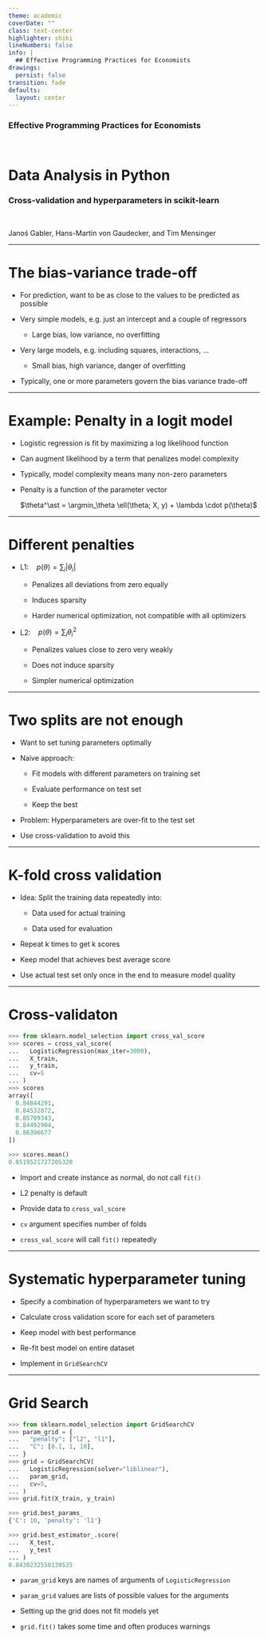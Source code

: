 ```yaml
---
theme: academic
coverDate: ""
class: text-center
highlighter: shiki
lineNumbers: false
info: |
  ## Effective Programming Practices for Economists
drawings:
  persist: false
transition: fade
defaults:
  layout: center
---
```


### Effective Programming Practices for Economists

<br/>

# Data Analysis in Python

### Cross-validation and hyperparameters in scikit-learn

<br/>

Janoś Gabler, Hans-Martin von Gaudecker, and Tim Mensinger

---

# The bias-variance trade-off

- For prediction, want to be as close to the values to be predicted as possible

- Very simple models, e.g. just an intercept and a couple of regressors

  - Large bias, low variance, no overfitting

- Very large models, e.g. including squares, interactions, ...

  - Small bias, high variance, danger of overfitting

- Typically, one or more parameters govern the bias variance trade-off

---

# Example: Penalty in a logit model

- Logistic regression is fit by maximizing a log likelihood function

- Can augment likelihood by a term that penalizes model complexity

- Typically, model complexity means many non-zero parameters

- Penalty is a function of the parameter vector

  $\theta^\ast = \argmin_\theta \ell(\theta; X, y) + \lambda \cdot p(\theta)$

---

# Different penalties

- L1: &nbsp;&nbsp; $p(\theta) = \sum_i |\theta_i|$

  - Penalizes all deviations from zero equally

  - Induces sparsity

  - Harder numerical optimization, not compatible with all optimizers

- L2: &nbsp;&nbsp; $p(\theta) = \sum_i \theta_i^2$

  - Penalizes values close to zero very weakly

  - Does not induce sparsity

  - Simpler numerical optimization

---

# Two splits are not enough

- Want to set tuning parameters optimally

- Naive approach:

  - Fit models with different parameters on training set

  - Evaluate performance on test set

  - Keep the best

- Problem: Hyperparameters are over-fit to the test set

- Use cross-validation to avoid this

---

# K-fold cross validation

- Idea: Split the training data repeatedly into:

  - Data used for actual training

  - Data used for evaluation

- Repeat k times to get k scores

- Keep model that achieves best average score

- Use actual test set only once in the end to measure model quality

---

# Cross-validaton

<div class="grid grid-cols-[52%_48%] gap-4">

<div>

```python
>>> from sklearn.model_selection import cross_val_score
>>> scores = cross_val_score(
...   LogisticRegression(max_iter=3000),
...   X_train,
...   y_train,
...   cv=5
... )
>>> scores
array([
  0.84844291,
  0.84532872,
  0.85709343,
  0.84492904,
  0.86396677
])
```

```python
>>> scores.mean()
0.8519521727205328
```

</div>
<div>

- Import and create instance as normal, do not call `fit()`

- L2 penalty is default

- Provide data to `cross_val_score`

- `cv` argument specifies number of folds

- `cross_val_score` will call `fit()` repeatedly

</div>
</div>

---

# Systematic hyperparameter tuning

- Specify a combination of hyperparameters we want to try

- Calculate cross validation score for each set of parameters

- Keep model with best performance

- Re-fit best model on entire dataset

- Implement in `GridSearchCV`

---

# Grid Search

<div class="grid grid-cols-[50%_50%] gap-3">
<div>

```python
>>> from sklearn.model_selection import GridSearchCV
>>> param_grid = {
...   "penalty": ["l2", "l1"],
...   "C": [0.1, 1, 10],
... }
>>> grid = GridSearchCV(
...   LogisticRegression(solver="liblinear"),
...   param_grid,
...   cv=5,
... )
>>> grid.fit(X_train, y_train)
```

```python
>>> grid.best_params_
{'C': 10, 'penalty': 'l1'}
```

```python
>>> grid.best_estimator_.score(
...   X_test,
...   y_test
... )
0.8430232558139535
```

</div>
<div>

- `param_grid` keys are names of arguments of `LogisticRegression`

- `param_grid` values are lists of possible values for the arguments

- Setting up the grid does not fit models yet

- `grid.fit()` takes some time and often produces warnings

</div>
</div>
